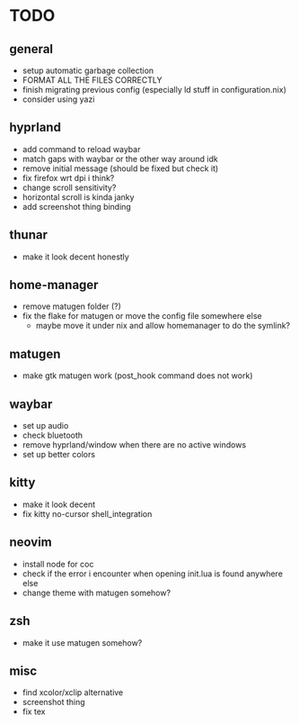 # TODO

## general

- setup automatic garbage collection
- FORMAT ALL THE FILES CORRECTLY
- finish migrating previous config (especially ld stuff in configuration.nix)
- consider using yazi

## hyprland

- add command to reload waybar
- match gaps with waybar or the other way around idk
- remove initial message (should be fixed but check it)
- fix firefox wrt dpi i think?
- change scroll sensitivity?
- horizontal scroll is kinda janky
- add screenshot thing binding

## thunar

- make it look decent honestly

## home-manager

- remove matugen folder (?)
- fix the flake for matugen or move the config file somewhere else
    - maybe move it under nix and allow homemanager to do the symlink?

## matugen

- make gtk matugen work (post_hook command does not work)

## waybar

- set up audio
- check bluetooth
- remove hyprland/window when there are no active windows
- set up better colors

## kitty

- make it look decent
- fix kitty no-cursor shell_integration

## neovim

- install node for coc
- check if the error i encounter when opening init.lua is found anywhere else
- change theme with matugen somehow?

## zsh

- make it use matugen somehow?

## misc

- find xcolor/xclip alternative
- screenshot thing
- fix tex

